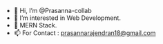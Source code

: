 - 👋 Hi, I’m @Prasanna-collab
- 👀 I’m interested in Web Development.
- 🌱 MERN Stack.
- 📫 For Contact : prasannarajendran18@gmail.com

<!---
Prasanna-collab/Prasanna-collab is a ✨ special ✨ repository because its `README.md` (this file) appears on your GitHub profile.
You can click the Preview link to take a look at your changes.
--->
